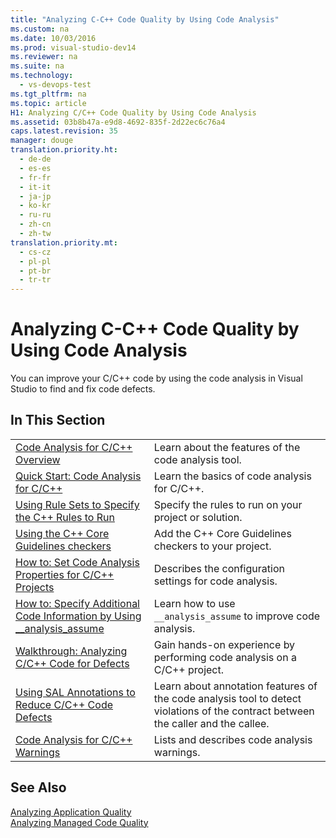 ```yaml
---
title: "Analyzing C-C++ Code Quality by Using Code Analysis"
ms.custom: na
ms.date: 10/03/2016
ms.prod: visual-studio-dev14
ms.reviewer: na
ms.suite: na
ms.technology: 
  - vs-devops-test
ms.tgt_pltfrm: na
ms.topic: article
H1: Analyzing C/C++ Code Quality by Using Code Analysis
ms.assetid: 03b8b47a-e9d8-4692-835f-2d22ec6c76a4
caps.latest.revision: 35
manager: douge
translation.priority.ht: 
  - de-de
  - es-es
  - fr-fr
  - it-it
  - ja-jp
  - ko-kr
  - ru-ru
  - zh-cn
  - zh-tw
translation.priority.mt: 
  - cs-cz
  - pl-pl
  - pt-br
  - tr-tr
---
```

# Analyzing C-C++ Code Quality by Using Code Analysis
You can improve your C/C++ code by using the code analysis in Visual Studio to find and fix code defects.  
  
## In This Section  
  
|||  
|-|-|  
|[Code Analysis for C/C++ Overview](../VS_IDE/Code-Analysis-for-C-C---Overview.md)|Learn about the features of the code analysis tool.|  
|[Quick Start: Code Analysis for C/C++](../VS_IDE/Quick-Start--Code-Analysis-for-C-C--.md)|Learn the basics of code analysis for C/C++.|  
|[Using Rule Sets to Specify the C++ Rules to Run](../VS_IDE/Using-Rule-Sets-to-Specify-the-C---Rules-to-Run.md)|Specify the rules to run on your project or solution.|  
|[Using the C++ Core Guidelines checkers](../VS_IDE/Using-the-C---Core-Guidelines-checkers.md)|Add the C++ Core Guidelines checkers to your project.|  
|[How to: Set Code Analysis Properties for C/C++ Projects](../VS_IDE/How-to--Set-Code-Analysis-Properties-for-C-C---Projects.md)|Describes the configuration settings for code analysis.|  
|[How to: Specify Additional Code Information by Using __analysis_assume](../VS_IDE/How-to--Specify-Additional-Code-Information-by-Using-__analysis_assume.md)|Learn how to use `__analysis_assume` to improve code analysis.|  
|[Walkthrough: Analyzing C/C++ Code for Defects](../VS_IDE/Walkthrough--Analyzing-C-C---Code-for-Defects.md)|Gain hands-on experience by performing code analysis on a C/C++ project.|  
|[Using SAL Annotations to Reduce C/C++ Code Defects](../VS_IDE/Using-SAL-Annotations-to-Reduce-C-C---Code-Defects.md)|Learn about annotation features of the code analysis tool to detect violations of the contract between the caller and the callee.|  
|[Code Analysis for C/C++ Warnings](../VS_IDE/Code-Analysis-for-C-C---Warnings.md)|Lists and describes code analysis warnings.|  
  
## See Also  
 [Analyzing Application Quality](../VS_IDE/Analyzing-Application-Quality-by-Using-Code-Analysis-Tools.md)   
 [Analyzing Managed Code Quality](../VS_IDE/Analyzing-Managed-Code-Quality-by-Using-Code-Analysis.md)